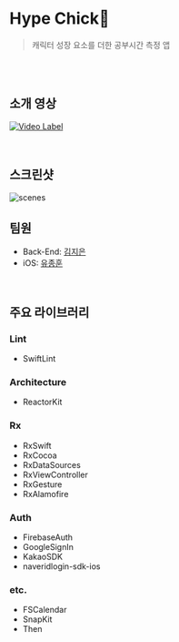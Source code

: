 # Hype Chick🐣

> 캐릭터 성장 요소를 더한 공부시간 측정 앱

<br>
<br>

## 소개 영상
[![Video Label](http://img.youtube.com/vi/TyvOo-STxko/0.jpg)](https://youtu.be/TyvOo-STxko)

<br>

## 스크린샷
![scenes](https://user-images.githubusercontent.com/98168685/218168308-5641e07f-6258-4b3c-9d2a-e03dc1f7c6f9.png)

## 팀원 

* Back-End: [김지은](https://github.com/jxixeun)
* iOS: [유종훈](https://github.com/JongHoooon)

<br> 

## 주요 라이브러리

### Lint
- SwiftLint


### Architecture
- ReactorKit 

### Rx
- RxSwift 
- RxCocoa 
- RxDataSources 
- RxViewController 
- RxGesture 
- RxAlamofire 

### Auth 
- FirebaseAuth 
- GoogleSignIn 
- KakaoSDK 
- naveridlogin-sdk-ios 

### etc.
- FSCalendar 
- SnapKit 
- Then 

